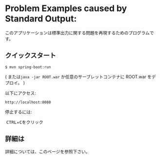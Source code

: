 Problem Examples caused by Standard Output:
=

このアプリケーションは標準出力に関する問題を再現するためのプログラムです。

クイックスタート
-

    $ mvn spring-boot:run

( または``` java -jar ROOT.war ``` か任意のサーブレットコンテナに ROOT.war をデプロイ。 )

以下にアクセス:

    http://localhost:8080


停止するには:

  <kbd>CTRL</kbd>+<kbd>C</kbd>をクリック
  

詳細は
-
   
詳細については、このページを参照下さい。
